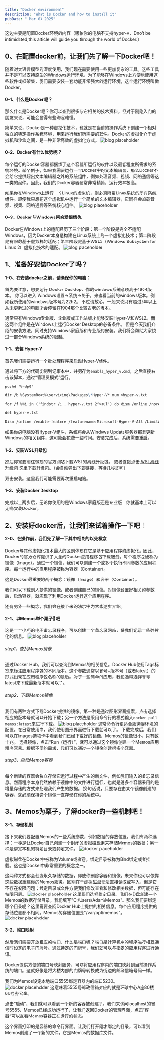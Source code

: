 ```yaml
---
title: "Docker environment"
description: "What is Docker and how to install it"
pubDate: " Mar 03 2025"
---
```


这边主要是配置Docker环境的内容（哪怕你的电脑不支持hyper-v，Dno't be intimidated,this article will guide you through the world of Docker.）

## 0、在配置docker前，让我们先了解一下Docker吧！
随着对大语言模型的深度使用，我们现在需要使用一些更加复杂的工具。这些工具并不是可以支持原生的Windows运行环境。为了能够在Windows上方便地使用这些软件或框架集，我们需要安装一套功能非常强大的运行环境，这个运行环境叫做Docker。

#### 0-1、什么是Docker呢？
那么什么是Docker呢？你可以查到很多与它相关的技术资料，但对于刚刚入门的朋友来说，可能会显得有些晦涩难懂。

简单来说，Docker是一种虚拟化技术，也就是在当前的操作系统下创建一个相对独立的特定操作系统环境，用来运行我们所需要的软件。Docker的虚拟化介于虚拟机和沙盒之间，是一种非常高效的虚拟化方式。
![blog placeholder](https://martin123.notion.site/image/https%3A%2F%2Fprod-files-secure.s3.us-west-2.amazonaws.com%2F9011b038-6d2b-4f78-b71e-929c63215d0d%2Ff7a04bd2-226f-413d-93b5-f8255a68d1c3%2FUntitled.png?table=block&id=143b1a9e-1c06-4715-8070-9f188e40b314&spaceId=9011b038-6d2b-4f78-b71e-929c63215d0d&width=2000&userId=&cache=v2)


#### 0-2、Docker有什么优势呢？
每个运行的Docker容器都捆绑了这个容器所运行的软件以及最低程度所需求的系统环境。举个例子，如果我需要运行一个Docker中的文本编辑器，那么Docker不会给它提供超出文本编辑器之外的系统组件，例如处理音频、视频、网络通信等这一类的组件。因此，我们的Docker容器通常非常精简，运行效率极高。

如果你在Windows上运行一个Linux的虚拟机，则必须附带Linux系统的所有系统组件。即便我只想在这个虚拟机中运行一个简单的文本编辑器，它同样会加载音频、视频、网络通信等系统核心组件。
![blog placeholder](https://martin123.notion.site/image/https%3A%2F%2Fprod-files-secure.s3.us-west-2.amazonaws.com%2F9011b038-6d2b-4f78-b71e-929c63215d0d%2F875f76db-29c7-47b6-9b4f-467512aa7623%2FUntitled.png?table=block&id=8fa5453b-05d0-4a9f-8bde-a75d65322a2d&spaceId=9011b038-6d2b-4f78-b71e-929c63215d0d&width=2000&userId=&cache=v2)

#### 0-3、Docker与Windows间的爱恨情仇
Docker在Windows上的适配经历了三个阶段：第一个阶段是完全不适配Windows，因为Docker本身是构建在Linux系统上的一个虚拟化技术；第二阶段是有限的基于虚拟机的适配；第三阶段是基于WSL2（Windows Subsystem for Linux 2）虚拟化技术的适配。
![blog placeholder](https://martin123.notion.site/image/https%3A%2F%2Fprod-files-secure.s3.us-west-2.amazonaws.com%2F9011b038-6d2b-4f78-b71e-929c63215d0d%2Fdfdf9238-9e58-4cf2-9e86-dbaa35c779aa%2FUntitled.png?table=block&id=0b67bb76-ec7e-4bdf-aa1e-4b30e0941dba&spaceId=9011b038-6d2b-4f78-b71e-929c63215d0d&width=2000&userId=&cache=v2)


## 1、准备好安装Docker了吗？

#### 1-0、在安装docker之前，请确保你的电脑：
首先要注意，想要运行 Docker Desktop，你的windows系统必须高于1904版本。
你可以进入 Windows设置→系统→关于，来查看当前的windows版本。例如我所使用的windows版本号为22h2。
不过请放心，一般来说只有超过5年以上从未更新过的电脑才会停留在1904那个比较古老的版本。

通常只有Windows专业版、企业版或工作站版才能够安装Hyper-V和WSL2。而这两个组件是在Windows上运行Docker Desktop的必备条件。
但是今天我们介绍的安装方法，同时支持Windows家庭版和专业版的安装。我们将会帮助大家绕过一部分Windows系统的限制。

#### 1-1、安装 Hyper-V

首先我们需要运行一个批处理程序来启动Hyper-V组件。

通过将下方的代码复制到记事本中，并另存为`enable_hyper_v.cmd`，之后直接右击该脚本，通过“管理员模式”运行。

```markdown mockup-code
pushd "%~dp0"

dir /b %SystemRoot%\servicing\Packages\*Hyper-V*.mum >hyper-v.txt

for /f %%i in ('findstr /i . hyper-v.txt 2^>nul') do dism /online /norestart /add-package:"%SystemRoot%\servicing\Packages\%%i"

del hyper-v.txt

Dism /online /enable-feature /featurename:Microsoft-Hyper-V-All /LimitAccess /ALL
```

如果你的电脑没有Hyper-V组件，系统将会从Windows Update服务器那里更新Windows的相关组件，这可能会花费一些时间。安装完成后，系统需要重启。

#### 1-2、安装WSL升级包

然后你需要前往微软的官方网站下载WSL的离线升级包。
或者直接点击[ WSL离线升级包 ](https://wslstorestorage.blob.core.windows.net/wslblob/wsl_update_x64.msi)这里下载升级包。（会自动弹出下载链接，等待几秒即可）

双击安装。这里我们可能需要再次重启电脑。

#### 1-3、安装Docker Desktop

完成以上两步后，无论你使用的是Windows家庭版还是专业版，你就基本上可以无痛安装Docker。



## 2、安装好docker后，让我们来试着操作一下吧！

#### 2-0、在操作前，我们先了解一下其中相关的以先概念
Docker与其他虚拟化技术最大的区别体现在它是基于应用程序的虚拟化。因此，Docker的官方仓库提供了大量的Docker应用程序包下载服务。每个程序包被称为镜像（Image）。通过一个镜像，我们可以创建一个或多个执行不同参数的应用程序。每个运行中的应用程序被称为容器（Container）。

这是Docker最重要的两个概念：镜像（Image）和容器（Container）。

我们可以下载别人提供的镜像，或者创建自己的镜像。对镜像设置好相关的参数后，启动容器，就实现了利用Docker运行这个应用程序。

还有另外一些概念，我们会在接下来的演示中为大家逐步介绍。

#### 2-1、以Memos举个栗子🌰吧
这是一个小巧的电子备忘录程序，可以创建一个备忘录网站，供我们记录一些碎片化的信息。
![blog placeholder](https://martin123.notion.site/image/https%3A%2F%2Fprod-files-secure.s3.us-west-2.amazonaws.com%2F9011b038-6d2b-4f78-b71e-929c63215d0d%2F9ac76dbe-4eda-4479-ae15-ada3d15d2557%2FUntitled.png?table=block&id=b3766305-5225-4353-b654-03dd0e755eb6&spaceId=9011b038-6d2b-4f78-b71e-929c63215d0d&width=2000&userId=&cache=v2)
###### step1、查找Memos镜像
通过Docker Hub，我们可以查询到Memos的相关信息。Docker Hub使用Tags标签来标注应用程序包的不同版本。这个参数通常以冒号+版本号（或者latest）的形式出现在应用程序包名称的最后。对于一些简单的应用，我们通常选择冒号latest来下载最新版本就可以了。

###### step2、下载Memos镜像
我们有两种方式下载Docker提供的镜像。第一种是通过图形界面搜索，点击选择相应的版本号就可以开始下载；另一个方法是采用命令行的模式输入`docker pull memos:latest`来进行下载。
![blog placeholder](https://martin123.notion.site/image/https%3A%2F%2Fprod-files-secure.s3.us-west-2.amazonaws.com%2F9011b038-6d2b-4f78-b71e-929c63215d0d%2F28e86364-466c-4367-9303-471220a36282%2FUntitled.png?table=block&id=59704f3c-2279-4a90-86be-60fa7663f412&spaceId=9011b038-6d2b-4f78-b71e-929c63215d0d&width=2000&userId=&cache=v2)
通常命令行更适合服务器环境的配置。在日常使用中，我们使用图形界面进行下载就可以了。
下载完成后，我们可以在Images选项卡中看到我们已经下载好的镜像。Memos的镜像很小，只有数十兆。
选择镜像，点击“Run（运行）”，就可以通过这个镜像创建一个Memos应用程序容器。根据不同的需求，我们可以通过一个镜像创建很多个容器。

###### step3、启动Memos容器
每个新建的容器会独立存储它运行过程中产生的新文件，例如我们输入的备忘录信息。然而程序本身仍然依赖于镜像中的文件进行运行，也就是说多个容器采用的是增量存储的方式来处理我们产生的数据。
换句话说，只要存在由某个镜像创建的容器，就必须保持这个镜像一直存储在你的系统中。

## 3、Memos为栗子，了解docker的一些机制吧！

#### 3-1、存储机制
接下来我们要配置Memos的一些系统参数，例如数据的存放位置。我们有两种选择：一种是让Docker自己创建一个封闭的虚拟磁盘用来存储Memos的数据；另一种是绑定本机的特定目录或特定文件。
![docker placeholder](https://martin123.notion.site/image/https%3A%2F%2Fprod-files-secure.s3.us-west-2.amazonaws.com%2F9011b038-6d2b-4f78-b71e-929c63215d0d%2F9338f4c6-3ad7-452b-ad52-43e16c0b9bd5%2FUntitled.png?table=block&id=9403ee55-4d3b-4d8c-bf89-eea78a0d21c2&spaceId=9011b038-6d2b-4f78-b71e-929c63215d0d&width=1000&userId=&cache=v2)

虚拟磁盘在Docker中被称为Volume或者卷。绑定目录被称为Bind绑定或者挂载。这也是Docker中非常重要的概念之一。

这两种方式都会创造永久存储的数据，即使你删除容器和镜像，未来你也可以依靠这些数据重建你的Memos服务。区别在于虚拟磁盘无法直接读取或写入，但是它不存在权限问题；绑定目录或文件方便我们修改查看和修改相关数据，但可能存在权限问题。
![docker placeholder](https://martin123.notion.site/image/https%3A%2F%2Fprod-files-secure.s3.us-west-2.amazonaws.com%2F9011b038-6d2b-4f78-b71e-929c63215d0d%2Fd90f195f-4b68-482c-a2c4-a2348a9d1b04%2FUntitled.png?table=block&id=c19c5b97-3e9f-4bc4-9604-370ed8a903eb&spaceId=9011b038-6d2b-4f78-b71e-929c63215d0d&width=1420&userId=&cache=v2)
这里我们选择绑定目录。我们在D盘新建一个Memos的数据存储目录，我们填写"C:\Users\Adam\Memos"。那么我们要绑定哪个目录呢？这里需要查阅Docker Hub上提供的相关信息。每个应用程序提供的存储位置都不相同。Memos的存储位置是"/var/opt/memos"。
![docker placeholder](https://martin123.notion.site/image/https%3A%2F%2Fprod-files-secure.s3.us-west-2.amazonaws.com%2F9011b038-6d2b-4f78-b71e-929c63215d0d%2Febf24428-8627-4320-875d-83b89f5d4d05%2FUntitled.png?table=block&id=b9c416f7-2da3-4c62-a27b-4069c28b4e5f&spaceId=9011b038-6d2b-4f78-b71e-929c63215d0d&width=1420&userId=&cache=v2)

#### 3-2、端口映射
然后我们需要开放相应的端口。什么是端口呢？端口是计算机中的程序进行相互通信时设定的电子门牌号。通过特定的门牌号，我们就可以与指定的应用程序进行通讯。

Docker提供方便的端口号映射服务，可以将应用程序内的端口映射到当前操作系统的端口。这就好像是将大楼内部的门牌号转换成为街边的邮政信箱号码一样。

我们为Memos设定本地端口5555绑定容器内的端口5230。
![docker placeholder](https://martin123.notion.site/image/https%3A%2F%2Fprod-files-secure.s3.us-west-2.amazonaws.com%2F9011b038-6d2b-4f78-b71e-929c63215d0d%2F07a1672a-463d-4cf7-9075-b9ed3dcffce3%2FUntitled.png?table=block&id=19629328-6f95-4fb3-9c41-c73b0e135628&spaceId=9011b038-6d2b-4f78-b71e-929c63215d0d&width=1760&userId=&cache=v2)
这意味着5555号邮政信箱对应的就是环球中心A座80楼80号办公室。

点击“启动”，我们就可以看到一个新的容器被创建了。我们来访问localhost的冒号5555，Memos已经成功运行了，让我们返回Docker的管理界面，点击“容器”可以查看Memos容器正在运行的状态。

这个界面打印的是容器的命令行界面。让我们打开刚才绑定的目录，可以看到Memos创建了一个新的文件，它是Memos的数据库文件。